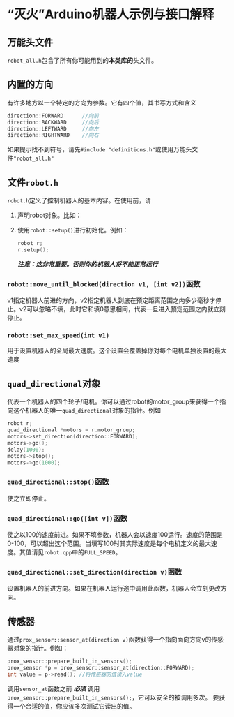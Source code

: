 # “灭火”Arduino机器人示例与接口解释
## 万能头文件
`robot_all.h`包含了所有你可能用到的**本类库的**头文件。
## 内置的方向
有许多地方以一个特定的方向为参数。它有四个值，其书写方式和含义
```cpp
direction::FORWARD      //向前
direction::BACKWARD     //向后
direction::LEFTWARD     //向左
direction::RIGHTWARD    //向右
```
如果提示找不到符号，请先`#include "definitions.h"`或使用万能头文件`"robot_all.h"`
## **文件`robot.h`**
`robot.h`定义了控制机器人的基本内容。在使用前，请
1. 声明robot对象。比如：
   
2. 使用`robot::setup()`进行初始化。例如：
    ```cpp
    robot r;
    r.setup();
    ```
    **_注意：这非常重要。否则你的机器人将不能正常运行_**

### `robot::move_until_blocked(direction v1, [int v2])`函数
v1指定机器人前进的方向，v2指定机器人到底在预定距离范围之内多少毫秒才停止。v2可以忽略不填，此时它和填0意思相同，代表一旦进入预定范围之内就立刻停止。

### `robot::set_max_speed(int v1)`
用于设置机器人的全局最大速度。这个设置会覆盖掉你对每个电机单独设置的最大速度

## **`quad_directional`对象**
代表一个机器人的四个轮子/电机。你可以通过robot的motor_group来获得一个指向这个机器人的唯一`quad_directional`对象的指针。例如
```cpp
robot r;
quad_directional *motors = r.motor_group;
motors->set_direction(direction::FORWARD);
motors->go();
delay(1000);
motors->stop();
motors->go(1000);
```
### `quad_directional::stop()`函数
使之立即停止。

### `quad_directional::go([int v])`函数
使之以100的速度前进。如果不填参数，机器人会以速度100运行。速度的范围是0-100，可以超出这个范围。当填写100时其实际速度是每个电机定义的最大速度。其值请见`robot.cpp`中的`FULL_SPEED`。


### `quad_directional::set_direction(direction v)`函数
设置机器人的前进方向。如果在机器人运行途中调用此函数，机器人会立刻更改方向。

## **传感器**
通过`prox_sensor::sensor_at(direction v)`函数获得一个指向面向方向v的传感器对象的指针。例如：
```cpp
prox_sensor::prepare_built_in_sensors();
prox_sensor *p = prox_sensor::sensor_at(direction::FORWARD);
int value = p->read(); //将传感器的值读入value
```
调用`sensor_at`函数之前 **_必须_** 调用`prox_sensor::prepare_built_in_sensors();`，它可以安全的被调用多次。
要获得一个合适的值，你应该多次测试它读出的值。
